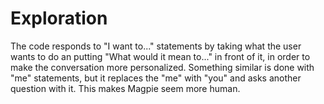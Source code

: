 # Exploration

The code responds to "I want to..." statements by taking what the user wants to do an putting "What would it mean to..." in front of it, in order to make the conversation more personalized. Something similar is done with "me" statements, but it replaces the "me" with "you" and asks another question with it. This makes Magpie seem more human.
